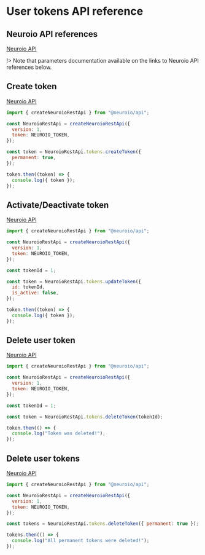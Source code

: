 # User tokens API reference

## Neuroio API references

[Neuroio API](https://kb.neuroio.com/#/authorization)

!> Note that parameters documentation available on the links to Neuroio API references below.

## Create token

[Neuroio API](https://kb.neuroio.com/#/authorization?id=token-generation)

```js
import { createNeuroioRestApi } from "@neuroio/api";

const NeuroioRestApi = createNeuroioRestApi({
  version: 1,
  token: NEUROIO_TOKEN,
});

const token = NeuroioRestApi.tokens.createToken({
  permanent: true,
});

token.then((token) => {
  console.log({ token });
});
```

## Activate/Deactivate token

[Neuroio API](https://kb.neuroio.com/#/authorization?id=token-deactivationactivation)

```js
import { createNeuroioRestApi } from "@neuroio/api";

const NeuroioRestApi = createNeuroioRestApi({
  version: 1,
  token: NEUROIO_TOKEN,
});

const tokenId = 1;

const token = NeuroioRestApi.tokens.updateToken({
  id: tokenId,
  is_active: false,
});

token.then((token) => {
  console.log({ token });
});
```

## Delete user token

[Neuroio API](https://kb.neuroio.com/#/authorization?id=deleting-a-token)

```js
import { createNeuroioRestApi } from "@neuroio/api";

const NeuroioRestApi = createNeuroioRestApi({
  version: 1,
  token: NEUROIO_TOKEN,
});

const tokenId = 1;

const token = NeuroioRestApi.tokens.deleteToken(tokenId);

token.then(() => {
  console.log("Token was deleted!");
});
```

## Delete user tokens

[Neuroio API](https://kb.neuroio.com/#/authorization?id=deleting-all-users-tokens)

```js
import { createNeuroioRestApi } from "@neuroio/api";

const NeuroioRestApi = createNeuroioRestApi({
  version: 1,
  token: NEUROIO_TOKEN,
});

const tokens = NeuroioRestApi.tokens.deleteToken({ permanent: true });

tokens.then(() => {
  console.log("All permanent tokens were deleted!");
});
```
